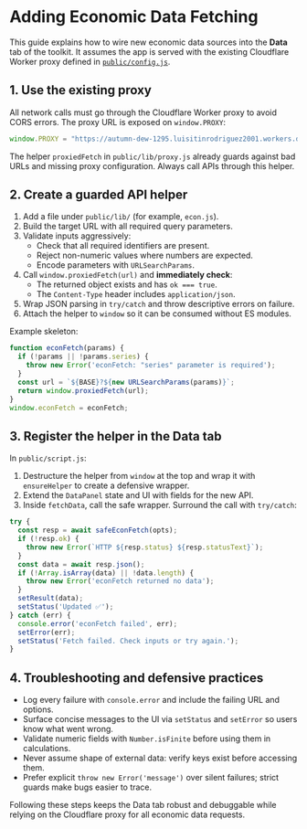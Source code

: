# Adding Economic Data Fetching

This guide explains how to wire new economic data sources into the **Data** tab of the toolkit. It assumes the app is served with the existing Cloudflare Worker proxy defined in [`public/config.js`](public/config.js).

## 1. Use the existing proxy

All network calls must go through the Cloudflare Worker proxy to avoid CORS errors. The proxy URL is exposed on `window.PROXY`:

```js
window.PROXY = "https://autumn-dew-1295.luisitinrodriguez2001.workers.dev/cors/?url=";
```

The helper `proxiedFetch` in `public/lib/proxy.js` already guards against bad URLs and missing proxy configuration. Always call APIs through this helper.

## 2. Create a guarded API helper

1. Add a file under `public/lib/` (for example, `econ.js`).
2. Build the target URL with all required query parameters.
3. Validate inputs aggressively:
   - Check that all required identifiers are present.
   - Reject non-numeric values where numbers are expected.
   - Encode parameters with `URLSearchParams`.
4. Call `window.proxiedFetch(url)` and **immediately check**:
   - The returned object exists and has `ok === true`.
   - The `Content-Type` header includes `application/json`.
5. Wrap JSON parsing in `try/catch` and throw descriptive errors on failure.
6. Attach the helper to `window` so it can be consumed without ES modules.

Example skeleton:

```js
function econFetch(params) {
  if (!params || !params.series) {
    throw new Error('econFetch: "series" parameter is required');
  }
  const url = `${BASE}?${new URLSearchParams(params)}`;
  return window.proxiedFetch(url);
}
window.econFetch = econFetch;
```

## 3. Register the helper in the Data tab

In `public/script.js`:

1. Destructure the helper from `window` at the top and wrap it with `ensureHelper` to create a defensive wrapper.
2. Extend the `DataPanel` state and UI with fields for the new API.
3. Inside `fetchData`, call the safe wrapper. Surround the call with `try/catch`:

```js
try {
  const resp = await safeEconFetch(opts);
  if (!resp.ok) {
    throw new Error(`HTTP ${resp.status} ${resp.statusText}`);
  }
  const data = await resp.json();
  if (!Array.isArray(data) || !data.length) {
    throw new Error('econFetch returned no data');
  }
  setResult(data);
  setStatus('Updated ✅');
} catch (err) {
  console.error('econFetch failed', err);
  setError(err);
  setStatus('Fetch failed. Check inputs or try again.');
}
```

## 4. Troubleshooting and defensive practices

- Log every failure with `console.error` and include the failing URL and options.
- Surface concise messages to the UI via `setStatus` and `setError` so users know what went wrong.
- Validate numeric fields with `Number.isFinite` before using them in calculations.
- Never assume shape of external data: verify keys exist before accessing them.
- Prefer explicit `throw new Error('message')` over silent failures; strict guards make bugs easier to trace.

Following these steps keeps the Data tab robust and debuggable while relying on the Cloudflare proxy for all economic data requests.
